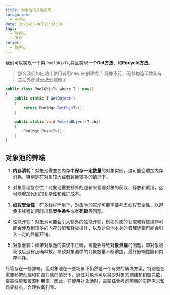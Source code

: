 ```yaml
---
title: 对象池的升级实现
categories:
  - 随手记
date: 2023-03-06T15:33:00
tags:
  - 随手记
  - 所想
series:
  - 随手记
---
```

我们可以实现一个类,`PoolObj<T>`,并且实现一个**Get方法**、和**Recycle方法**。

> 那么我们如何防止使用者用new 来创建呢？
> 好像不行，无参构造函数私有之后外部就无法创建他了


```C#
public class PoolObj<T> where T : new()
{
	public static T GetObject()
	{
		return PoolMgr.GetObj<T>();
	}

	public static void ReturnObject(T obj)
	{
		PoolMgr.Push<T>();
	}
}
```


## 对象池的弊端

1. **内存消耗**：对象池需要在内存中**保存一定数量**的对象实例，这可能会增加内存消耗，特别是在对象较大或者数量较多的情况下。
    
2. 对象管理复杂性：对象池需要额外的逻辑来管理对象的获取、释放和重用，这可能增加代码的复杂性和维护成本。
    
3. **线程安全性**：在多线程环境下，对象池的实现可能需要考虑线程安全性，以避免多线程访问时出现**竞争条件**或者**死锁**等问题。
    
4. 性能开销：对象池可能会引入额外的性能开销，例如对象的获取和释放操作可能会涉及到较多的内存分配和释放操作，以及对象池本身的管理逻辑可能会引入一定的性能开销。
    
5. 对象泄漏：如果对象池的实现不正确，可能会导致**对象泄漏**的问题，即对象被获取后没有正确释放，导致对象池中的对象数量不断增加，最终影响性能和内存消耗。

尽管存在一些弊端，但对象池在一些场景下仍然是一个有效的解决方案，特别是在需要频繁创建和销毁对象的情况下，通过对象池可以减少对象的创建和销毁次数，提高性能和资源利用率。因此，在使用对象池时，需要综合考虑项目的实际需求和场景特点，合理权衡利弊。